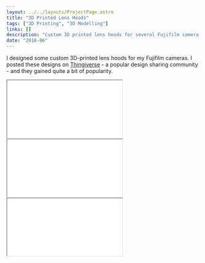 ```yaml
---
layout: ../../layouts/ProjectPage.astro
title: "3D Printed Lens Hoods"
tags: ["3D Printing", "3D Modelling"]
links: []
description: "Custom 3D printed lens hoods for several Fujifilm camera lenses."
date: "2018-06"
---
```


I designed some custom 3D-printed lens hoods for my Fujifilm cameras. I posted these designs on [Thingiverse](https://www.thingiverse.com/thing:2844334) - a popular design sharing community - and they gained quite a bit of popularity.

<div class="iframe-container model">
<iframe src="/3D_models/lens_hood_18_1.4.gltf"></iframe>
</div>

<div class="iframe-container model">
<iframe src="/3D_models/lens_hood_23_2.gltf"></iframe>
</div>

<div class="iframe-container model">
<iframe src="/3D_models/lens_hood_56_1.2.gltf"></iframe>
</div>
